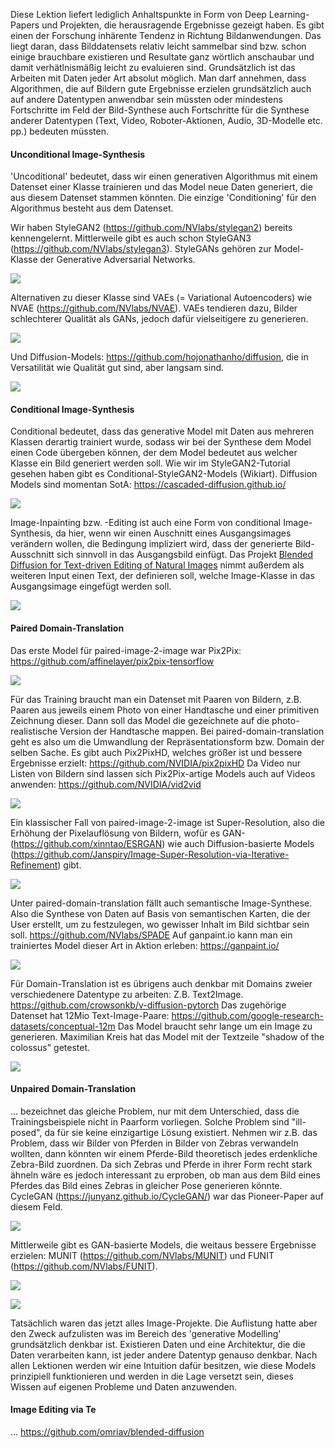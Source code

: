 Diese Lektion liefert lediglich Anhaltspunkte in Form von Deep Learning-Papers und Projekten, die herausragende Ergebnisse gezeigt haben.
Es gibt einen der Forschung inhärente Tendenz in Richtung Bildanwendungen. Das liegt daran, dass Bilddatensets relativ leicht sammelbar sind bzw. schon einige brauchbare existieren und Resultate ganz wörtlich anschaubar und damit verhätlnismäßig leicht zu evaluieren sind. Grundsätzlich ist das Arbeiten mit Daten jeder Art absolut möglich. Man darf  annehmen, dass Algorithmen, die auf Bildern gute Ergebnisse erzielen grundsätzlich auch auf andere Datentypen anwendbar sein müssten oder mindestens Fortschritte im Feld der Bild-Synthese auch Fortschritte für die Synthese anderer Datentypen (Text, Video, Roboter-Aktionen, Audio, 3D-Modelle etc. pp.) bedeuten müssten.

#### Unconditional Image-Synthesis

'Uncoditional' bedeutet, dass wir einen generativen Algorithmus mit einem Datenset einer Klasse trainieren und das Model neue Daten generiert, die aus diesem Datenset
stammen könnten. Die einzige 'Conditioning' für den Algorithmus besteht aus dem Datenset.

Wir haben StyleGAN2 (https://github.com/NVlabs/stylegan2) bereits kennengelernt. Mittlerweile gibt es auch schon StyleGAN3 (https://github.com/NVlabs/stylegan3).
StyleGANs gehören zur Model-Klasse der Generative Adversarial Networks.

![](https://github.com/NVlabs/stylegan3/raw/main/docs/stylegan3-teaser-1920x1006.png)


Alternativen zu dieser Klasse sind VAEs (= Variational Autoencoders) wie NVAE (https://github.com/NVlabs/NVAE). 
VAEs tendieren dazu, Bilder schlechterer Qualität als GANs, jedoch dafür vielseitigere zu generieren.

![](https://github.com/NVlabs/NVAE/raw/master/img/celebahq.png)


Und Diffusion-Models: https://github.com/hojonathanho/diffusion, die in Versatilität wie Qualität gut sind, aber langsam sind.

![](https://github.com/hojonathanho/diffusion/raw/master/resources/samples.png)


#### Conditional Image-Synthesis

Conditional bedeutet, dass das generative Model mit Daten aus mehreren Klassen derartig trainiert wurde, sodass wir bei der Synthese dem Model einen Code übergeben können, der dem Model bedeutet aus welcher Klasse ein Bild generiert werden soll. Wie wir im StyleGAN2-Tutorial gesehen haben gibt es Conditional-StyleGAN2-Models (Wikiart).
Diffusion Models sind momentan SotA: https://cascaded-diffusion.github.io/

![](https://cascaded-diffusion.github.io/assets/img/header_small.png)

Image-Inpainting bzw. -Editing ist auch eine Form von conditional Image-Synthesis, da hier, wenn wir einen Auschnitt eines Ausgangsimages verändern wollen, die Bedingung impliziert wird, dass der generierte Bild-Ausschnitt sich sinnvoll in das Ausgangsbild einfügt. Das Projekt [Blended Diffusion for Text-driven Editing of Natural Images](https://github.com/omriav/blended-diffusion) nimmt außerdem als weiteren Input einen Text, der definieren soll, welche Image-Klasse in das Ausgangsimage eingefügt werden soll.

![](https://github.com/omriav/blended-diffusion/blob/master/docs/different_prompts2.jpg?raw=true)



#### Paired Domain-Translation

Das erste Model für paired-image-2-image war Pix2Pix: https://github.com/affinelayer/pix2pix-tensorflow

![](https://github.com/affinelayer/pix2pix-tensorflow/raw/master/docs/examples.jpg)

Für das Training braucht man ein Datenset mit Paaren von Bildern, z.B. Paaren aus jeweils einem Photo von einer Handtasche und einer primitiven Zeichnung dieser. Dann soll das Model die gezeichnete auf die photo-realistische Version der Handtasche mappen. Bei paired-domain-translation geht es also um die Umwandlung der Repräsentationsform bzw. Domain der selben Sache. Es gibt auch Pix2PixHD, welches größer ist und bessere Ergebnisse erzielt: https://github.com/NVIDIA/pix2pixHD
Da Video nur Listen von Bildern sind lassen sich Pix2Pix-artige Models auch auf Videos anwenden: https://github.com/NVIDIA/vid2vid

![](https://github.com/NVIDIA/vid2vid/raw/master/imgs/teaser.gif)


Ein klassischer Fall von paired-image-2-image ist Super-Resolution, also die Erhöhung der Pixelauflösung von Bildern, wofür es GAN- (https://github.com/xinntao/ESRGAN) wie auch Diffusion-basierte Models (https://github.com/Janspiry/Image-Super-Resolution-via-Iterative-Refinement) gibt.

![](https://iterative-refinement.github.io/images/cascade_fig.svg)

Unter paired-domain-translation fällt auch semantische Image-Synthese. Also die Synthese von Daten auf Basis von semantischen Karten, die der User erstellt, um zu festzulegen, wo gewisser Inhalt im Bild sichtbar sein soll. https://github.com/NVlabs/SPADE
Auf ganpaint.io kann man ein trainiertes Model dieser Art in Aktion erleben: https://ganpaint.io/

![](https://camo.githubusercontent.com/f7e852bab5b53dae22f795d500f1cb480a9f436d70fc8cba3f71568759a448de/68747470733a2f2f6e766c6162732e6769746875622e696f2f53504144452f2f696d616765732f6f6365616e2e676966)

Für Domain-Translation ist es übrigens auch denkbar mit Domains zweier verschiedenere Datentype zu arbeiten: Z.B. Text2Image. https://github.com/crowsonkb/v-diffusion-pytorch
Das zugehörige Datenset hat 12Mio Text-Image-Paare: https://github.com/google-research-datasets/conceptual-12m
Das Model braucht sehr lange um ein Image zu generieren. Maximilian Kreis hat das Model mit der Textzeile "shadow of the colossus" getestet.

![](https://github.com/jwb95/HfG-KI-LAB/blob/main/Lektion%202%20-%20All%20SotA/media/shadowofthecolossus.png)

#### Unpaired Domain-Translation

... bezeichnet das gleiche Problem, nur mit dem Unterschied, dass die Trainingsbeispiele nicht in Paarform vorliegen. Solche Problem sind "ill-posed", da für sie keine einzigartige Lösung existiert. Nehmen wir z.B. das Problem, dass wir Bilder von Pferden in Bilder von Zebras verwandeln wollten, dann könnten wir einem Pferde-Bild theoretisch jedes erdenkliche Zebra-Bild zuordnen. Da sich Zebras und Pferde in ihrer Form recht stark ähneln wäre es jedoch interessant zu erproben, ob man aus dem Bild eines Pferdes das Bild eines Zebras in gleicher Pose generieren könnte. CycleGAN (https://junyanz.github.io/CycleGAN/) war das Pioneer-Paper auf diesem Feld.

![](https://junyanz.github.io/CycleGAN/images/teaser.jpg)

Mittlerweile gibt es GAN-basierte Models, die weitaus bessere Ergebnisse erzielen: MUNIT (https://github.com/NVlabs/MUNIT) und FUNIT (https://github.com/NVlabs/FUNIT).

![](https://github.com/NVlabs/MUNIT/raw/master/results/animal.jpg)

![](https://github.com/NVlabs/FUNIT/raw/master/docs/images/animal.gif)

Tatsächlich waren das jetzt alles Image-Projekte. Die Auflistung hatte aber den Zweck aufzulisten was im Bereich des 'generative Modelling' grundsätzlich denkbar ist.
Existieren Daten und eine Architektur, die die Daten verarbeiten kann, ist jeder andere Datentyp genauso denkbar. Nach allen Lektionen werden wir eine Intuition dafür besitzen, wie diese Models prinzipiell funktionieren und werden in die Lage versetzt sein, dieses Wissen auf eigenen Probleme und Daten anzuwenden.


#### Image Editing via Te

...
https://github.com/omriav/blended-diffusion
